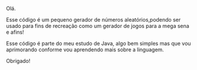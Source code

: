 Olá.

Esse código é um pequeno gerador de números aleatórios,podendo ser usado para fins de recreação como um gerador de jogos para a mega sena e afins!

Esse código é parte do meu estudo de Java, algo bem simples mas que vou aprimorando conforme vou aprendendo mais sobre a linguagem.

Obrigado!